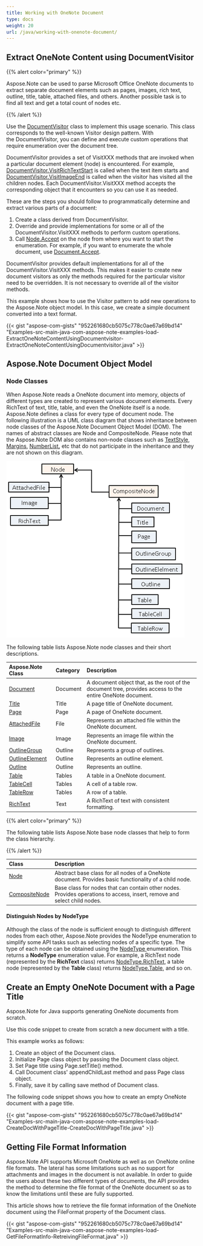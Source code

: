 ```yaml
---
title: Working with OneNote Document
type: docs
weight: 20
url: /java/working-with-onenote-document/
---
```


## **Extract OneNote Content using DocumentVisitor**
{{% alert color="primary" %}} 

Aspose.Note can be used to parse Microsoft Office OneNote documents to extract separate document elements such as pages, images, rich text, outline, title, table, attached files, and others. Another possible task is to find all text and get a total count of nodes etc.

{{% /alert %}} 

Use the [DocumentVisitor](http://www.aspose.com/api/java/note/com.aspose.note/classes/DocumentVisitor) class to implement this usage scenario. This class corresponds to the well-known Visitor design pattern. With the DocumentVisitor, you can define and execute custom operations that require enumeration over the document tree.

DocumentVisitor provides a set of VisitXXX methods that are invoked when a particular document element (node) is encountered. For example, [DocumentVisitor.VisitRichTextStart](http://www.aspose.com/api/java/note/com.aspose.note/classes/documentvisitor/methods/visitRichTextStart\(com.aspose.note.RichText\)/) is called when the text item starts and [DocumentVisitor.VisitImageEnd](http://www.aspose.com/api/java/note/com.aspose.note/classes/documentvisitor/methods/visitImageEnd\(com.aspose.note.Image\)/) is called when the visitor has visited all the children nodes. Each DocumentVisitor.VisitXXX method accepts the corresponding object that it encounters so you can use it as needed.

These are the steps you should follow to programmatically determine and extract various parts of a document:

1. Create a class derived from DocumentVisitor.
1. Override and provide implementations for some or all of the DocumentVisitor.VisitXXX methods to perform custom operations.
1. Call [Node.Accept](http://www.aspose.com/api/java/note/com.aspose.note/classes/node/methods/accept\(com.aspose.note.DocumentVisitor\)/) on the node from where you want to start the enumeration. For example, if you want to enumerate the whole document, use [Document.Accept](http://www.aspose.com/api/java/note/com.aspose.note/classes/node/methods/accept\(com.aspose.note.DocumentVisitor\)/).

DocumentVisitor provides default implementations for all of the DocumentVisitor.VisitXXX methods. This makes it easier to create new document visitors as only the methods required for the particular visitor need to be overridden. It is not necessary to override all of the visitor methods.

This example shows how to use the Visitor pattern to add new operations to the Aspose.Note object model. In this case, we create a simple document converted into a text format.

{{< gist "aspose-com-gists" "952261680cb5075c778c0ae67a69bd14" "Examples-src-main-java-com-aspose-note-examples-load-ExtractOneNoteContentUsingDocumentvisitor-ExtractOneNoteContentUsingDocumentvisitor.java" >}}
## **Aspose.Note Document Object Model**
### **Node Classes**
When Aspose.Note reads a OneNote document into memory, objects of different types are created to represent various document elements. Every RichText of text, title, table, and even the OneNote itself is a node. Aspose.Note defines a class for every type of document node.
The following illustration is a UML class diagram that shows inheritance between node classes of the Aspose.Note Document Object Model (DOM). The names of abstract classes are Node and CompositeNode. Please note that the Aspose.Note DOM also contains non-node classes such as [TextStyle](http://www.aspose.com/api/java/note/com.aspose.note/classes/TextStyle), [Margins](http://www.aspose.com/api/java/note/com.aspose.note/classes/Margins), [NumberList](http://www.aspose.com/api/java/note/com.aspose.note/classes/NumberList)**,** etc that do not participate in the inheritance and they are not shown on this diagram.

![todo:image_alt_text](working-with-onenote-document_1.png)

The following table lists Aspose.Note node classes and their short descriptions.

|**Aspose.Note Class**|**Category**|**Description**|
| :- | :- | :- |
|[Document](http://www.aspose.com/api/java/note/com.aspose.note/classes/Document)|Document|A document object that, as the root of the document tree, provides access to the entire OneNote document.|
|[Title](http://www.aspose.com/api/java/note/com.aspose.note/classes/Title)|Title|A page title of OneNote document.|
|[Page](http://www.aspose.com/api/java/note/com.aspose.note/classes/Page)|Page|A page of OneNote document.|
|[AttachedFile](http://www.aspose.com/api/java/note/com.aspose.note/classes/AttachedFile)|File|Represents an attached file within the OneNote document.|
|[Image](http://www.aspose.com/api/java/note/com.aspose.note/classes/Image)|Image|Represents an image file within the OneNote document.|
|[OutlineGroup](http://www.aspose.com/api/java/note/com.aspose.note/classes/OutlineGroup)|Outline|Represents a group of outlines.|
|[OutlineElement](http://www.aspose.com/api/java/note/com.aspose.note/classes/OutlineElement)|Outline|Represents an outline element.|
|[Outline](http://www.aspose.com/api/java/note/com.aspose.note/classes/Outline)|Outline|Represents an outline.|
|[Table](http://www.aspose.com/api/java/note/com.aspose.note/classes/Table)|Tables|A table in a OneNote document.|
|[TableCell](http://www.aspose.com/api/java/note/com.aspose.note/classes/TableCell)|Tables|A cell of a table row.|
|[TableRow](http://www.aspose.com/api/java/note/com.aspose.note/classes/TableRow)|Tables|A row of a table.|
|[RichText](http://www.aspose.com/api/java/note/com.aspose.note/classes/RichText)|Text|A RichText of text with consistent formatting.|
{{% alert color="primary" %}} 

The following table lists Aspose.Note base node classes that help to form the class hierarchy.

{{% /alert %}} 

|**Class**|**Description**|
| :- | :- |
|[Node](http://www.aspose.com/api/java/note/com.aspose.note/classes/Node)|Abstract base class for all nodes of a OneNote document. Provides basic functionality of a child node.|
|[CompositeNode](http://www.aspose.com/api/java/note/com.aspose.note/classes/CompositeNodeBase)|Base class for nodes that can contain other nodes. Provides operations to access, insert, remove and select child nodes.|
#### **Distinguish Nodes by NodeType**

Although the class of the node is sufficient enough to distinguish different nodes from each other, Aspose.Note provides the NodeType enumeration to simplify some API tasks such as selecting nodes of a specific type. The type of each node can be obtained using the [NodeType ](http://www.aspose.com/api/java/note/com.aspose.note/classes/NodeType)enumeration. This returns a **NodeType** enumeration value. For example, a RichText node (represented by the **RichText** class) returns [NodeType.RichText](http://www.aspose.com/api/java/note/com.aspose.note/classes/RichText), a table node (represented by the **Table** class) returns [NodeType.Table](http://www.aspose.com/api/java/note/com.aspose.note/classes/NodeType), and so on.
## **Create an Empty OneNote Document with a Page Title**
Aspose.Note for Java supports generating OneNote documents from scratch.

Use this code snippet to create from scratch a new document with a title.

This example works as follows:

1. Create an object of the Document class.
1. Initialize Page class object by passing the Document class object.
1. Set Page title using Page.setTitle() method.
1. Call Document class' appendChildLast method and pass Page class object.
1. Finally, save it by calling save method of Document class.

The following code snippet shows you how to create an empty OneNote document with a page title.

{{< gist "aspose-com-gists" "952261680cb5075c778c0ae67a69bd14" "Examples-src-main-java-com-aspose-note-examples-load-CreateDocWithPageTitle-CreateDocWithPageTitle.java" >}}
## **Getting File Format Information**
Aspose.Note API supports Microsoft OneNote as well as on OneNote online file formats. The lateral has some limitations such as no support for attachments and images in the document is not available. In order to guide the users about these two different types of documents, the API provides the method to determine the file format of the OneNote document so as to know the limitations until these are fully supported.

This article shows how to retrieve the file format information of the OneNote document using the FileFormat property of the Document class.

{{< gist "aspose-com-gists" "952261680cb5075c778c0ae67a69bd14" "Examples-src-main-java-com-aspose-note-examples-load-GetFileFormatInfo-RetreivingFileFormat.java" >}}
